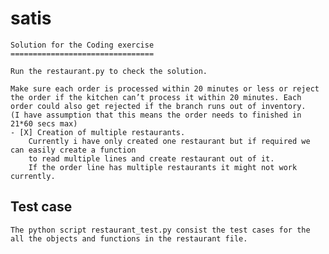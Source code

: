 # satis

    Solution for the Coding exercise
    ================================

    Run the restaurant.py to check the solution.

    Make sure each order is processed within 20 minutes or less or reject the order if the kitchen can’t process it within 20 minutes. Each order could also get rejected if the branch runs out of inventory.
    (I have assumption that this means the order needs to finished in 21*60 secs max)
    - [X] Creation of multiple restaurants.
        Currently i have only created one restaurant but if required we can easily create a function 
        to read multiple lines and create restaurant out of it.
        If the order line has multiple restaurants it might not work currently.
    
## Test case

    The python script restaurant_test.py consist the test cases for the all the objects and functions in the restaurant file.
